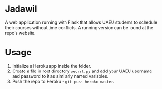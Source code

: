 # Jadawil

A web application running with Flask that allows UAEU students to schedule their courses without time conflicts. A running version can be found at the repo's website.

# Usage

1. Initialize a Heroku app inside the folder.
2. Create a file in root directory `secret.py` and add your UAEU username and password to it as similarly named variables.
3. Push the repo to Heroku - `git push heroku master`.
